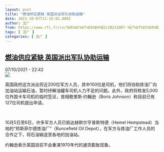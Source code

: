 ```yaml
---
layout: post
title: "燃油供应紧缺 英国派出军队协助运输"
date: 2021-10-07T21:15:02.000Z
author: 法广
from: https://www.rfi.fr/cn/%E6%AC%A7%E6%B4%B2/20211007-%E7%87%83%E6%B2%B9%E4%BE%9B%E5%BA%94%E7%B4%A7%E7%BC%BA-%E8%8B%B1%E5%9B%BD%E6%B4%BE%E5%87%BA%E5%86%9B%E9%98%9F%E5%8D%8F%E5%8A%A9%E8%BF%90%E8%BE%93
tags: [ 法广 ]
categories: [ 法广 ]
---
```

<!--1633641302000-->
[燃油供应紧缺 英国派出军队协助运输](https://www.rfi.fr/cn/%E6%AC%A7%E6%B4%B2/20211007-%E7%87%83%E6%B2%B9%E4%BE%9B%E5%BA%94%E7%B4%A7%E7%BC%BA-%E8%8B%B1%E5%9B%BD%E6%B4%BE%E5%87%BA%E5%86%9B%E9%98%9F%E5%8D%8F%E5%8A%A9%E8%BF%90%E8%BE%93)
------

<div>
<div>07/10/2021 - 22:42</div><img src="https://s.rfi.fr/media/display/0fff7566-27af-11ec-834e-005056bfb2b6/a3abf26_824553200-londres.png"><div >                    <p>英国政府这次派出将近200位军方人员，其中100位是司机，他们将协助炼油厂向加油站运输石油，暂时纾解油罐车司机人力不足的问题。此外，政府将核发5,000位外国卡车司机的临时签证，首相鲍里斯‧约翰逊（Boris Johnson）称目前已有127位司机提出申请。</p><p> </p><p>10月5日至6日，许多军方人员已抵达赫默尔亨普斯特德（Hemel Hempstead）当地的“邦斯菲尔德炼油厂”（Buncefield Oil Depot），在军方与炼油厂工作人员的合作之下，将石油输送至各地的加油站。</p><p>约翰逊表示英国目前不会重演1970年代的通货膨胀现象。</p>                                            <div data-selfpromo-newsletter>    </div>    <div data-selfpromo-app>    </div>                </div>
</div>
